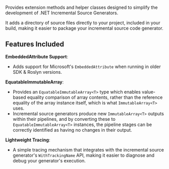 Provides extension methods and helper classes designed to
simplify the development of .NET Incremental Source Generators.

It adds a directory of source files directly to your project,
included in your build, making it easier to package your
incremental source code generator.

## Features Included

**EmbeddedAttribute Support**:
    
* Adds support for Microsoft's `EmbeddedAttribute` when running in older
  SDK & Roslyn versions.

**EquatableImmutableArray**:

- Provides an `EquatableImmutableArray<T>` type which enables value-based
  equality comparison of array contents, rather than the reference equality
  of the array instance itself, which is what `ImmutableArray<T>` uses.
- Incremental source generators produce new `ImmutableArray<T>` outputs within their
  pipelines, and by converting these to `EquatableImmutableArray<T>` instances,
  the pipeline stages can be correctly identified as having no changes in their
  output.

**Lightweight Tracing**:

* A simple tracing mechanism that integrates with the incremental source generator's `WithTrackingName` API, making it easier to diagnose and debug your generator's execution.
